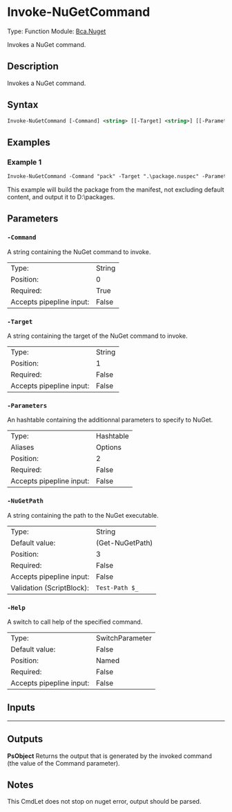 # Invoke-NuGetCommand
Type: Function
Module: [Bca.Nuget](../ReadMe.md)

Invokes a NuGet command.
## Description
Invokes a NuGet command.
## Syntax
```ps
Invoke-NuGetCommand [-Command] <string> [[-Target] <string>] [[-Parameters] <hashtable>] [[-NuGetPath] <string>] [-Help] [<CommonParameters>]
```
## Examples
### Example 1
```ps
Invoke-NuGetCommand -Command "pack" -Target ".\package.nuspec" -Parameters @{ "NoDefaultExcludes" = $true ; "OutputDirectory" = "D:\packages" }
```
This example will build the package from the manifest, not excluding default content, and output it to D:\packages.
## Parameters
### `-Command`
A string containing the NuGet command to invoke.

| | |
|:-|:-|
|Type:|String|
|Position:|0|
|Required:|True|
|Accepts pipepline input:|False|

### `-Target`
A string containing the target of the NuGet command to invoke.

| | |
|:-|:-|
|Type:|String|
|Position:|1|
|Required:|False|
|Accepts pipepline input:|False|

### `-Parameters`
An hashtable containing the additionnal parameters to specify to NuGet.

| | |
|:-|:-|
|Type:|Hashtable|
|Aliases|Options|
|Position:|2|
|Required:|False|
|Accepts pipepline input:|False|

### `-NuGetPath`
A string containing the path to the NuGet executable.

| | |
|:-|:-|
|Type:|String|
|Default value:|(Get-NuGetPath)|
|Position:|3|
|Required:|False|
|Accepts pipepline input:|False|
|Validation (ScriptBlock):|` Test-Path $_ `|

### `-Help`
A switch to call help of the specified command.

| | |
|:-|:-|
|Type:|SwitchParameter|
|Default value:|False|
|Position:|Named|
|Required:|False|
|Accepts pipepline input:|False|

## Inputs
****

## Outputs
**PsObject**
Returns the output that is generated by the invoked command (the value of the Command parameter).
## Notes
This CmdLet does not stop on nuget error, output should be parsed.
